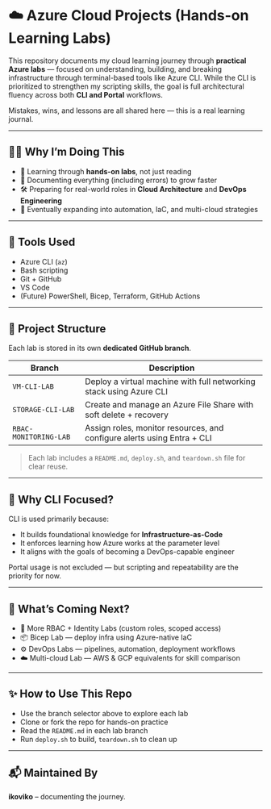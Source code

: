 # ☁️ Azure Cloud Projects (Hands-on Learning Labs)

This repository documents my cloud learning journey through **practical Azure labs** — focused on understanding, building, and breaking infrastructure through terminal-based tools like Azure CLI. While the CLI is prioritized to strengthen my scripting skills, the goal is full architectural fluency across both **CLI and Portal** workflows.

Mistakes, wins, and lessons are all shared here — this is a real learning journal.

---

## 👨‍💻 Why I’m Doing This

- 🎯 Learning through **hands-on labs**, not just reading
- 🧠 Documenting everything (including errors) to grow faster
- 🛠️ Preparing for real-world roles in **Cloud Architecture** and **DevOps Engineering**
- 🔄 Eventually expanding into automation, IaC, and multi-cloud strategies

---

## 🧰 Tools Used

- Azure CLI (`az`)
- Bash scripting
- Git + GitHub
- VS Code
- (Future) PowerShell, Bicep, Terraform, GitHub Actions

---

## 📁 Project Structure

Each lab is stored in its own **dedicated GitHub branch**.

| Branch                | Description                                                                 |
|------------------------|-----------------------------------------------------------------------------|
| `VM-CLI-LAB`           | Deploy a virtual machine with full networking stack using Azure CLI         |
| `STORAGE-CLI-LAB`      | Create and manage an Azure File Share with soft delete + recovery           |
| `RBAC-MONITORING-LAB`  | Assign roles, monitor resources, and configure alerts using Entra + CLI      |

> Each lab includes a `README.md`, `deploy.sh`, and `teardown.sh` file for clear reuse.

---

## 🧠 Why CLI Focused?

CLI is used primarily because:
- It builds foundational knowledge for **Infrastructure-as-Code**
- It enforces learning how Azure works at the parameter level
- It aligns with the goals of becoming a DevOps-capable engineer

Portal usage is not excluded — but scripting and repeatability are the priority for now.

---

## 🚀 What’s Coming Next?

- 🔐 More RBAC + Identity Labs (custom roles, scoped access)
- 📦 Bicep Lab — deploy infra using Azure-native IaC
- ⚙️ DevOps Labs — pipelines, automation, deployment workflows
- ☁️ Multi-cloud Lab — AWS & GCP equivalents for skill comparison

---

## ✨ How to Use This Repo

- Use the branch selector above to explore each lab
- Clone or fork the repo for hands-on practice
- Read the `README.md` in each lab branch
- Run `deploy.sh` to build, `teardown.sh` to clean up

---

## 📬 Maintained By

**ikoviko** – documenting the journey.

